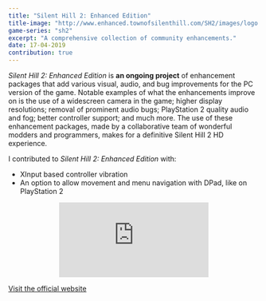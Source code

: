 ```yaml
---
title: "Silent Hill 2: Enhanced Edition"
title-image: "http://www.enhanced.townofsilenthill.com/SH2/images/logo.svg"
game-series: "sh2"
excerpt: "A comprehensive collection of community enhancements."
date: 17-04-2019
contribution: true
---
```


*Silent Hill 2: Enhanced Edition* is **an ongoing project** of enhancement packages that add various visual, audio, and bug improvements for the PC version of the game.
Notable examples of what the enhancements improve on is the use of a widescreen camera in the game; higher display resolutions; removal of prominent audio bugs;
PlayStation 2 quality audio and fog; better controller support; and much more. The use of these enhancement packages, made by a collaborative team of wonderful modders and programmers,
makes for a definitive Silent Hill 2 HD experience.

I contributed to *Silent Hill 2: Enhanced Edition* with:
- XInput based controller vibration
- An option to allow movement and menu navigation with DPad, like on PlayStation 2

<div align="center" class="video-container">
<iframe src="https://www.youtube.com/embed/6v1USVhtfjQ" frameborder="0" allowfullscreen></iframe>
</div>

<a href="http://www.enhanced.townofsilenthill.com/SH2/" class="button" role="button" target="_blank"><i class='fas fa-door-open'></i> Visit the official website</a>